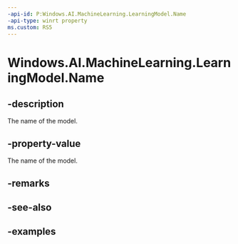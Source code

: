 ```yaml
---
-api-id: P:Windows.AI.MachineLearning.LearningModel.Name
-api-type: winrt property
ms.custom: RS5
---
```


<!-- Property syntax.
public string Name { get; }
-->

# Windows.AI.MachineLearning.LearningModel.Name

## -description
The name of the model.

## -property-value
The name of the model.

## -remarks

## -see-also

## -examples
